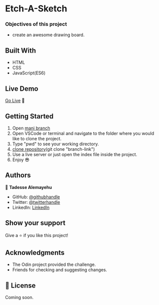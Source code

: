 # Etch-A-Sketch

### Objectives of this project

- create an awesome drawing board.

## Built With

- HTML
- CSS
- JavaScript(ES6)

## Live Demo

[Go Live](https://tadessedev.github.io/Etch-A-Sketch/) 🙂

## Getting Started

1. Open [mani branch](https://github.com/Tadesse-Alemayehu/To-Do-list)
2. Open VSCode or terminal and navigate to the folder where you would like to clone the project.
3. Type "pwd" to see your working directory.
4. [clone repository](git@github.com:Tadesse-Alemayehu/To-Do-list)(git clone "branch-link")
5. Use a live server or just open the index file inside the project.
6. Enjoy 😎

## Authors

👤 **Tadesse Alemayehu**

- GitHub: [@githubhandle](https://github.com/Tadesse-Alemayehu)
- Twitter: [@twitterhandle](https://twitter.com/TadesseWebDev)
- LinkedIn: [LinkedIn](https://www.linkedin.com/in/tadesse-alemayehu-60141a221/)

## Show your support

Give a ⭐️ if you like this project!

## Acknowledgments

- The Odin project provided the challenge.
- Friends for checking and suggesting changes.

## 📝 License

Coming soon.
